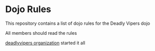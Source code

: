 Dojo Rules
==========

This repository contains a list of dojo rules for the Deadly Vipers dojo

All members should read the rules

[deadlyvipers organization](https://github.com/deadlyvipers) started it all

